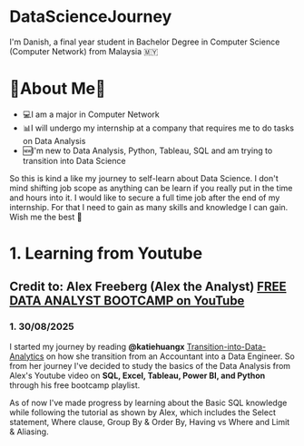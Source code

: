 # DataScienceJourney
I'm Danish, a final year student in Bachelor Degree in Computer Science (Computer Network) from Malaysia 🇲🇾 

# 🤖About Me🤖

* 💻I am a major in Computer Network
* 📊I will undergo my internship at a company that requires me to do tasks on Data Analysis
* 🆕I'm new to Data Analysis, Python, Tableau, SQL and am trying to transition into Data Science


So this is kind a like my journey to self-learn about Data Science. I don't mind shifting job scope as anything can be learn if you really put in the time and hours into it. I would like to secure a full time job after the end of my internship. For that I need to gain as many skills and knowledge I can gain. Wish me the best 💪


# 1. Learning from Youtube
## Credit to: Alex Freeberg (Alex the Analyst) [FREE DATA ANALYST BOOTCAMP on YouTube](https://www.youtube.com/playlist?list=PLUaB-1hjhk8FE_XZ87vPPSfHqb6OcM0cF) 

### 1. 30/08/2025
I started my journey by reading **@katiehuangx** [Transition-into-Data-Analytics](https://github.com/katiehuangx/Transition-into-Data-Analytics) on how she transition from an Accountant into a Data Engineer. So from her journey I've decided to study the basics of the Data Analysis from Alex's Youtube video on **SQL, Excel, Tableau, Power BI, and Python** through his free bootcamp playlist.

As of now I've made progress by learning about the Basic SQL knowledge while following the tutorial as shown by Alex, which includes the Select statement, Where clause, Group By & Order By, Having vs Where and Limit & Aliasing.
